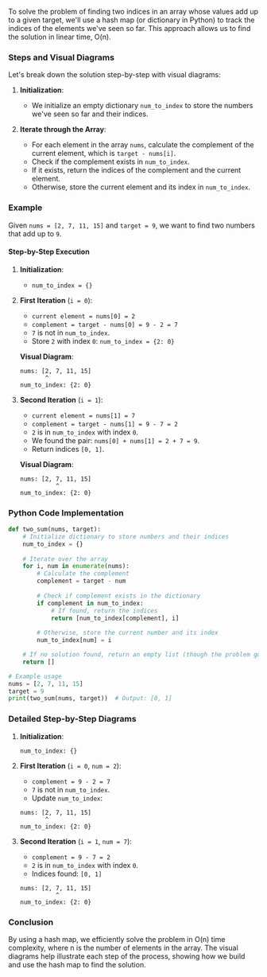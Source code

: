 To solve the problem of finding two indices in an array whose values add up to a given target, we'll use a hash map (or dictionary in Python) to track the indices of the elements we've seen so far. This approach allows us to find the solution in linear time, O(n).

### Steps and Visual Diagrams

Let's break down the solution step-by-step with visual diagrams:

1. **Initialization**:
   - We initialize an empty dictionary `num_to_index` to store the numbers we've seen so far and their indices.

2. **Iterate through the Array**:
   - For each element in the array `nums`, calculate the complement of the current element, which is `target - nums[i]`.
   - Check if the complement exists in `num_to_index`.
   - If it exists, return the indices of the complement and the current element.
   - Otherwise, store the current element and its index in `num_to_index`.

### Example
Given `nums = [2, 7, 11, 15]` and `target = 9`, we want to find two numbers that add up to `9`.

#### Step-by-Step Execution

1. **Initialization**:
   - `num_to_index = {}`

2. **First Iteration** (`i = 0`):
   - `current element = nums[0] = 2`
   - `complement = target - nums[0] = 9 - 2 = 7`
   - `7` is not in `num_to_index`.
   - Store `2` with index `0`: `num_to_index = {2: 0}`
   
   **Visual Diagram**:
   ```
   nums: [2, 7, 11, 15]
          ^
   num_to_index: {2: 0}
   ```

3. **Second Iteration** (`i = 1`):
   - `current element = nums[1] = 7`
   - `complement = target - nums[1] = 9 - 7 = 2`
   - `2` is in `num_to_index` with index `0`.
   - We found the pair: `nums[0] + nums[1] = 2 + 7 = 9`.
   - Return indices `[0, 1]`.

   **Visual Diagram**:
   ```
   nums: [2, 7, 11, 15]
             ^
   num_to_index: {2: 0}
   ```

### Python Code Implementation

```python
def two_sum(nums, target):
    # Initialize dictionary to store numbers and their indices
    num_to_index = {}
    
    # Iterate over the array
    for i, num in enumerate(nums):
        # Calculate the complement
        complement = target - num
        
        # Check if complement exists in the dictionary
        if complement in num_to_index:
            # If found, return the indices
            return [num_to_index[complement], i]
        
        # Otherwise, store the current number and its index
        num_to_index[num] = i

    # If no solution found, return an empty list (though the problem guarantees a solution)
    return []

# Example usage
nums = [2, 7, 11, 15]
target = 9
print(two_sum(nums, target))  # Output: [0, 1]
```

### Detailed Step-by-Step Diagrams

1. **Initialization**:
   ```
   num_to_index: {}
   ```

2. **First Iteration** (`i = 0`, `num = 2`):
   - `complement = 9 - 2 = 7`
   - `7` is not in `num_to_index`.
   - Update `num_to_index`:
   ```
   nums: [2, 7, 11, 15]
          ^
   num_to_index: {2: 0}
   ```

3. **Second Iteration** (`i = 1`, `num = 7`):
   - `complement = 9 - 7 = 2`
   - `2` is in `num_to_index` with index `0`.
   - Indices found: `[0, 1]`
   ```
   nums: [2, 7, 11, 15]
             ^
   num_to_index: {2: 0}
   ```

### Conclusion

By using a hash map, we efficiently solve the problem in O(n) time complexity, where n is the number of elements in the array. 
The visual diagrams help illustrate each step of the process, showing how we build and use the hash map to find the solution.
